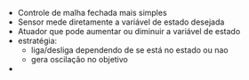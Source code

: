 - Controle de malha fechada mais simples
- Sensor mede diretamente a variável de estado desejada
- Atuador que pode aumentar ou diminuir a variável de estado
- estratégia:
	- liga/desliga dependendo de se está no estado ou nao
	- gera oscilação no objetivo
- 